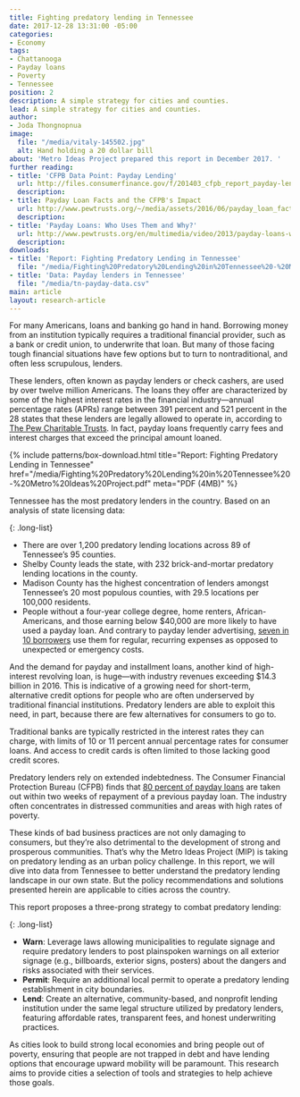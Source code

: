 ```yaml
---
title: Fighting predatory lending in Tennessee
date: 2017-12-28 13:31:00 -05:00
categories:
- Economy
tags:
- Chattanooga
- Payday loans
- Poverty
- Tennessee
position: 2
description: A simple strategy for cities and counties.
lead: A simple strategy for cities and counties.
author:
- Joda Thongnopnua
image:
  file: "/media/vitaly-145502.jpg"
  alt: Hand holding a 20 dollar bill
about: 'Metro Ideas Project prepared this report in December 2017. '
further reading:
- title: 'CFPB Data Point: Payday Lending'
  url: http://files.consumerfinance.gov/f/201403_cfpb_report_payday-lending.pdf#page=4
  description: 
- title: Payday Loan Facts and the CFPB's Impact
  url: http://www.pewtrusts.org/~/media/assets/2016/06/payday_loan_facts_and_the_cfpbs_impact.pdf
  description: 
- title: 'Payday Loans: Who Uses Them and Why?'
  url: http://www.pewtrusts.org/en/multimedia/video/2013/payday-loans-who-uses-them-and-why
  description: 
downloads:
- title: 'Report: Fighting Predatory Lending in Tennessee'
  file: "/media/Fighting%20Predatory%20Lending%20in%20Tennessee%20-%20Metro%20Ideas%20Project.pdf"
- title: 'Data: Payday lenders in Tennessee'
  file: "/media/tn-payday-data.csv"
main: article
layout: research-article
---
```


For many Americans, loans and banking go hand in hand. Borrowing money from an institution typically requires a traditional financial provider, such as a bank or credit union, to underwrite that loan. But many of those facing tough financial situations have few options but to turn to nontraditional, and often less scrupulous, lenders.

These lenders, often known as payday lenders or check cashers, are used by over twelve million Americans. The loans they offer are characterized by some of the highest interest rates in the financial industry—annual percentage rates (APRs) range between 391 percent and 521 percent in the 28 states that these lenders are legally allowed to operate in, according to [The Pew Charitable Trusts](http://www.pewtrusts.org/~/media/assets/2016/06/payday_loan_facts_and_the_cfpbs_impact.pdf). In fact, payday loans frequently carry fees and interest charges that exceed the principal amount loaned.

<div>
  {% include patterns/box-download.html title="Report: Fighting Predatory Lending in Tennessee" href="/media/Fighting%20Predatory%20Lending%20in%20Tennessee%20-%20Metro%20Ideas%20Project.pdf" meta="PDF (4MB)" %}
</div>

Tennessee has the most predatory lenders in the country. Based on an analysis of state licensing data:

{: .long-list}
+ There are over 1,200 predatory lending locations across 89 of Tennessee’s 95 counties.
+ Shelby County leads the state, with 232 brick-and-mortar predatory lending locations in the
county.
+ Madison County has the highest concentration of lenders amongst Tennessee’s 20 most populous counties, with 29.5 locations per 100,000 residents.
+ People without a four-year college degree, home renters, African-Americans, and those earning below $40,000 are more likely to have used a payday loan. And contrary to payday lender advertising, [seven in 10 borrowers](http://www.pewtrusts.org/en/multimedia/video/2013/payday-loans-who-uses-them-and-why) use them for regular, recurring expenses as opposed to unexpected or emergency costs.

And the demand for payday and installment loans, another kind of high-interest revolving loan, is huge—with industry revenues exceeding $14.3 billion in 2016. This is indicative of a growing need for short-term, alternative credit options for people who are often underserved by traditional financial institutions. Predatory lenders are able to exploit this need, in part, because there are few alternatives for consumers to go to.

Traditional banks are typically restricted in the interest rates they can charge, with limits of 10 or 11 percent annual percentage rates for consumer loans. And access to credit cards is often limited to those lacking good credit scores.

Predatory lenders rely on extended indebtedness. The Consumer Financial Protection Bureau (CFPB) finds that [80 percent of payday loans](http://files.consumerfinance.gov/f/201403_cfpb_report_payday-lending.pdf#page=4) are taken out within two weeks of repayment of a previous payday loan. The industry often concentrates in distressed communities and areas with high rates of poverty.

These kinds of bad business practices are not only damaging to consumers, but they’re also detrimental to the development of strong and prosperous communities. That’s why the Metro Ideas Project (MIP) is taking on predatory lending as an urban policy challenge. In this report, we will dive into data from Tennessee to better understand the predatory lending landscape in our own state. But the policy recommendations and solutions presented herein are applicable to cities across the country.

This report proposes a three-prong strategy to combat predatory lending:

{: .long-list}
+ **Warn**: Leverage laws allowing municipalities to regulate signage and require predatory lenders to post plainspoken warnings on all exterior signage (e.g., billboards, exterior signs, posters) about the dangers and risks associated with their services.
+ **Permit**: Require an additional local permit to operate a predatory lending establishment in city boundaries.
+ **Lend**: Create an alternative, community-based, and nonprofit lending institution under the same legal structure utilized by predatory lenders, featuring affordable rates, transparent fees, and honest underwriting practices.

As cities look to build strong local economies and bring people out of poverty, ensuring that people are not trapped in debt and have lending options that encourage upward mobility will be paramount. This research aims to provide cities a selection of tools and strategies to help achieve those goals.